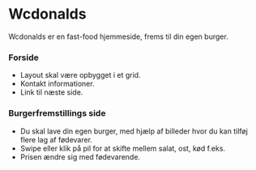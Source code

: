 # Wcdonalds

Wcdonalds er en fast-food hjemmeside, frems til din egen burger.

### Forside
 - Layout skal være opbygget i et grid.
 - Kontakt informationer.
 - Link til næste side.
### Burgerfremstillings side
- Du skal lave din egen burger, med hjælp af billeder hvor du kan tilføj flere lag af fødevarer. 
- Swipe eller klik på pil for at skifte mellem salat, ost, kød f.eks. 
- Prisen ændre sig med fødevarende. 

